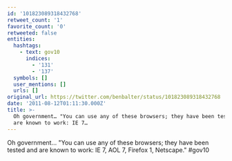 ```yaml
---
id: '101823089318432768'
retweet_count: '1'
favorite_count: '0'
retweeted: false
entities:
  hashtags:
    - text: gov10
      indices:
        - '131'
        - '137'
  symbols: []
  user_mentions: []
  urls: []
original_url: https://twitter.com/benbalter/status/101823089318432768
date: '2011-08-12T01:11:30.000Z'
title: >-
  Oh government… "You can use any of these browsers; they have been tested and
  are known to work: IE 7…
---
```


Oh government… "You can use any of these browsers; they have been tested and are known to work: IE 7, AOL 7, Firefox 1, Netscape." #gov10